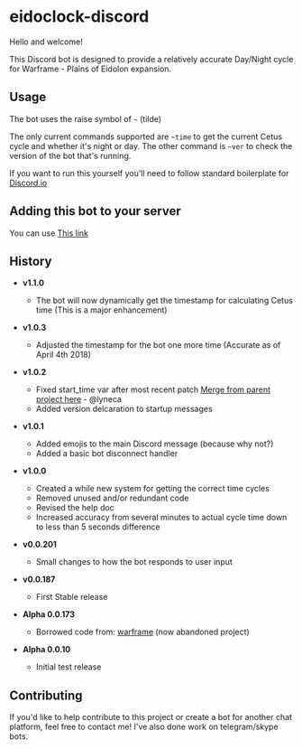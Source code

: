 # eidoclock-discord

Hello and welcome!

This Discord bot is designed to provide a relatively accurate Day/Night cycle for
Warframe - Plains of Eidolon expansion.


## Usage

The bot uses the raise symbol of `~` (tilde)

The only current commands supported are `~time` to get the current Cetus cycle and whether it's night or day. The other command is `~ver` to check the version of the bot that's running.

If you want to run this yourself you'll need to follow standard boilerplate for 
[Discord.io](https://github.com/izy521/discord.io)


## Adding this bot to your server

You can use [This link](https://discordapp.com/oauth2/authorize?client_id=370340578858237952&scope=bot&permissions=347200)


## History

- **v1.1.0**
    - The bot will now dynamically get the timestamp for calculating Cetus time (This is a major enhancement)


- **v1.0.3**
    - Adjusted the timestamp for the bot one more time (Accurate as of April 4th 2018)


- **v1.0.2**
    - Fixed start_time var after most recent patch [Merge from parent project here](https://github.com/lyneca/eidoclock/pull/5) - @lyneca 
    - Added version delcaration to startup messages


- **v1.0.1**
    - Added emojis to the main Discord message (because why not?)
    - Added a basic bot disconnect handler


- **v1.0.0**
    - Created a while new system for getting the correct time cycles
    - Removed unused and/or redundant code
    - Revised the help doc
    - Increased accuracy from several minutes to actual cycle time down to less than 5 seconds difference

- **v0.0.201**
    - Small changes to how the bot responds to user input


- **v0.0.187**
    - First Stable release


- **Alpha 0.0.173**
    - Borrowed code from: [warframe](https://github.com/EricSihaoLin/warframe) (now abandoned project) 


- **Alpha 0.0.10**
    - Initial test release


## Contributing

If you'd like to help contribute to this project or create a bot for another chat platform, feel free to
contact me! I've also done work on telegram/skype bots.